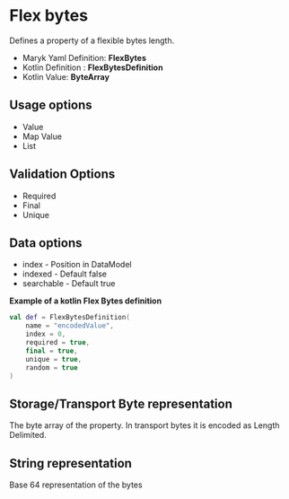 # Flex bytes
Defines a property of a flexible bytes length.

- Maryk Yaml Definition: **FlexBytes**
- Kotlin Definition : **FlexBytesDefinition**
- Kotlin Value: **ByteArray**

## Usage options
- Value
- Map Value
- List

## Validation Options
- Required
- Final
- Unique

## Data options
- index - Position in DataModel 
- indexed - Default false
- searchable - Default true

**Example of a kotlin Flex Bytes definition**
```kotlin
val def = FlexBytesDefinition(
    name = "encodedValue",
    index = 0,
    required = true,
    final = true,
    unique = true,
    random = true
)
```

## Storage/Transport Byte representation
The byte array of the property.
In transport bytes it is encoded as Length Delimited.

## String representation
Base 64 representation of the bytes
